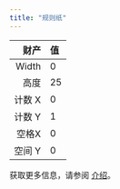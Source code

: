 ```yaml
---
title: "规则纸"
---
```


|    财产 | 值  |
| -----:|:-- |
| Width | 0  |
|    高度 | 25 |
|  计数 X | 0  |
|  计数 Y | 1  |
|   空格X | 0  |
|  空间 Y | 0  |

获取更多信息，请参阅 [介绍](intro)。
